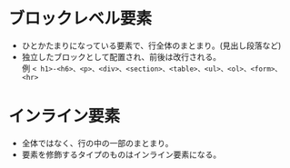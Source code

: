 # ブロックレベル要素
- ひとかたまりになっている要素で、行全体のまとまり。(見出し段落など)
-  独立したブロックとして配置され、前後は改行される。</b><br>
  例
  `< h1>-<h6>、<p>、<div>、<section>、<table>、<ul>、<ol>、<form>、<hr>`
# インライン要素
- 全体ではなく、行の中の一部のまとまり。
- 要素を修飾するタイプのものはインライン要素になる。



